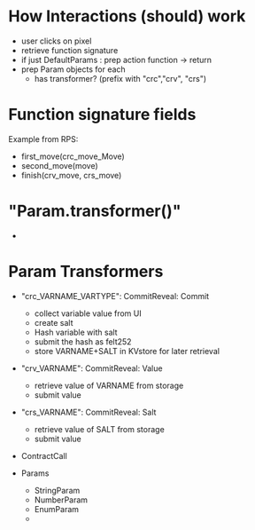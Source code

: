 # How Interactions (should) work

- user clicks on pixel 
- retrieve function signature
- if just DefaultParams : prep action function -> return
- prep Param objects for each
  - has transformer? (prefix with "crc","crv", "crs")


# Function signature fields
Example from RPS: 
- first_move(crc_move_Move)
- second_move(move)
- finish(crv_move, crs_move)

# "Param.transformer()"
- 

# Param Transformers
- "crc_VARNAME_VARTYPE": CommitReveal: Commit
  - collect variable value from UI
  - create salt
  - Hash variable with salt
  - submit the hash as felt252
  - store VARNAME+SALT in KVstore for later retrieval 
- "crv_VARNAME": CommitReveal: Value
  - retrieve value of VARNAME from storage
  - submit value
- "crs_VARNAME": CommitReveal: Salt
  - retrieve value of SALT from storage
  - submit value

- ContractCall
- Params
    - StringParam
    - NumberParam
    - EnumParam
    - 

    